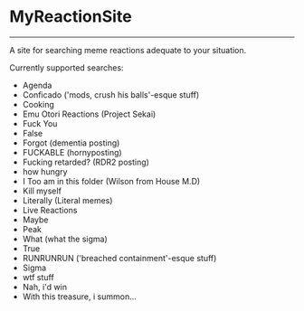 # MyReactionSite
---
 A site for searching meme reactions adequate to your situation.

Currently supported searches:
* Agenda
* Conficado ('mods, crush his balls'-esque stuff)
* Cooking
* Emu Otori Reactions (Project Sekai)
* Fuck You
* False 
* Forgot (dementia posting)
* FUCKABLE (hornyposting)
* Fucking retarded? (RDR2 posting)
* how hungry
* I Too am in this folder (Wilson from House M.D)
* Kill myself 
* Literally (Literal memes)
* Live Reactions
* Maybe
* Peak
* What (what the sigma)
* True
* RUNRUNRUN ('breached containment'-esque stuff)
* Sigma
* wtf stuff
* Nah, i'd win
* With this treasure, i summon...
